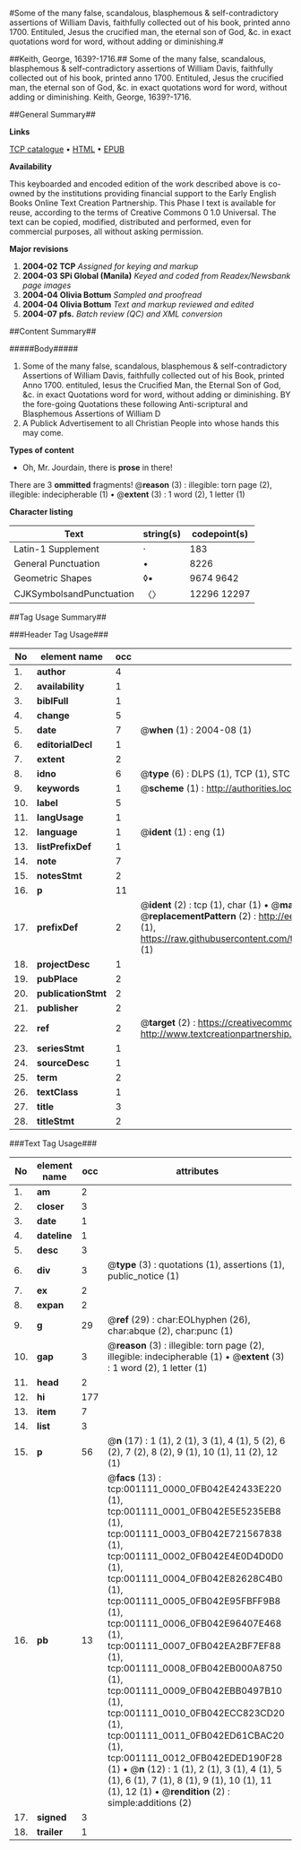 #Some of the many false, scandalous, blasphemous & self-contradictory assertions of William Davis, faithfully collected out of his book, printed anno 1700. Entituled, Jesus the crucified man, the eternal son of God, &c. in exact quotations word for word, without adding or diminishing.#

##Keith, George, 1639?-1716.##
Some of the many false, scandalous, blasphemous & self-contradictory assertions of William Davis, faithfully collected out of his book, printed anno 1700. Entituled, Jesus the crucified man, the eternal son of God, &c. in exact quotations word for word, without adding or diminishing.
Keith, George, 1639?-1716.

##General Summary##

**Links**

[TCP catalogue](http://www.ota.ox.ac.uk/tcp/)  • 
[HTML](http://tei.it.ox.ac.uk/tcp/Texts-HTML/free/N00/N00928.html)  • 
[EPUB](http://tei.it.ox.ac.uk/tcp/Texts-EPUB/free/N00/N00928.epub)

**Availability**

This keyboarded and encoded edition of the
	       work described above is co-owned by the institutions
	       providing financial support to the Early English Books
	       Online Text Creation Partnership. This Phase I text is
	       available for reuse, according to the terms of Creative
	       Commons 0 1.0 Universal. The text can be copied,
	       modified, distributed and performed, even for
	       commercial purposes, all without asking permission.

**Major revisions**

1. __2004-02__ __TCP__ *Assigned for keying and markup*
1. __2004-03__ __SPi Global (Manila)__ *Keyed and coded from Readex/Newsbank page images*
1. __2004-04__ __Olivia Bottum__ *Sampled and proofread*
1. __2004-04__ __Olivia Bottum__ *Text and markup reviewed and edited*
1. __2004-07__ __pfs.__ *Batch review (QC) and XML conversion*

##Content Summary##

#####Body#####

1. Some of the many false, scandalous, blasphemous & self-contradictory Assertions of William Davis, faithfully collected out of his Book, printed Anno 1700. entituled, Iesus the Crucified Man, the Eternal Son of God, &c. in exact Quotations word for word, without adding or diminishing.
BY the fore-going Quotations these following Anti-scriptural and Blasphemous Assertions of William D
1. A Publick Advertisement to all Christian People into whose hands this may come.

**Types of content**

  * Oh, Mr. Jourdain, there is **prose** in there!

There are 3 **ommitted** fragments! 
 @__reason__ (3) : illegible: torn page (2), illegible: indecipherable (1)  •  @__extent__ (3) : 1 word (2), 1 letter (1)

**Character listing**


|Text|string(s)|codepoint(s)|
|---|---|---|
|Latin-1 Supplement|·|183|
|General Punctuation|•|8226|
|Geometric Shapes|◊▪|9674 9642|
|CJKSymbolsandPunctuation|〈〉|12296 12297|

##Tag Usage Summary##

###Header Tag Usage###

|No|element name|occ|attributes|
|---|---|---|---|
|1.|__author__|4||
|2.|__availability__|1||
|3.|__biblFull__|1||
|4.|__change__|5||
|5.|__date__|7| @__when__ (1) : 2004-08 (1)|
|6.|__editorialDecl__|1||
|7.|__extent__|2||
|8.|__idno__|6| @__type__ (6) : DLPS (1), TCP (1), STC (1), NOTIS (1), IMAGE-SET (1), EVANS-CITATION (1)|
|9.|__keywords__|1| @__scheme__ (1) : http://authorities.loc.gov/ (1)|
|10.|__label__|5||
|11.|__langUsage__|1||
|12.|__language__|1| @__ident__ (1) : eng (1)|
|13.|__listPrefixDef__|1||
|14.|__note__|7||
|15.|__notesStmt__|2||
|16.|__p__|11||
|17.|__prefixDef__|2| @__ident__ (2) : tcp (1), char (1)  •  @__matchPattern__ (2) : ([0-9\-]+):([0-9IVX]+) (1), (.+) (1)  •  @__replacementPattern__ (2) : http://eebo.chadwyck.com/downloadtiff?vid=$1&page=$2 (1), https://raw.githubusercontent.com/textcreationpartnership/Texts/master/tcpchars.xml#$1 (1)|
|18.|__projectDesc__|1||
|19.|__pubPlace__|2||
|20.|__publicationStmt__|2||
|21.|__publisher__|2||
|22.|__ref__|2| @__target__ (2) : https://creativecommons.org/publicdomain/zero/1.0/ (1), http://www.textcreationpartnership.org/docs/. (1)|
|23.|__seriesStmt__|1||
|24.|__sourceDesc__|1||
|25.|__term__|2||
|26.|__textClass__|1||
|27.|__title__|3||
|28.|__titleStmt__|2||


###Text Tag Usage###

|No|element name|occ|attributes|
|---|---|---|---|
|1.|__am__|2||
|2.|__closer__|3||
|3.|__date__|1||
|4.|__dateline__|1||
|5.|__desc__|3||
|6.|__div__|3| @__type__ (3) : quotations (1), assertions (1), public_notice (1)|
|7.|__ex__|2||
|8.|__expan__|2||
|9.|__g__|29| @__ref__ (29) : char:EOLhyphen (26), char:abque (2), char:punc (1)|
|10.|__gap__|3| @__reason__ (3) : illegible: torn page (2), illegible: indecipherable (1)  •  @__extent__ (3) : 1 word (2), 1 letter (1)|
|11.|__head__|2||
|12.|__hi__|177||
|13.|__item__|7||
|14.|__list__|3||
|15.|__p__|56| @__n__ (17) : 1 (1), 2 (1), 3 (1), 4 (1), 5 (2), 6 (2), 7 (2), 8 (2), 9 (1), 10 (1), 11 (2), 12 (1)|
|16.|__pb__|13| @__facs__ (13) : tcp:001111_0000_0FB042E42433E220 (1), tcp:001111_0001_0FB042E5E5235EB8 (1), tcp:001111_0003_0FB042E721567838 (1), tcp:001111_0002_0FB042E4E0D4D0D0 (1), tcp:001111_0004_0FB042E82628C4B0 (1), tcp:001111_0005_0FB042E95FBFF9B8 (1), tcp:001111_0006_0FB042E96407E468 (1), tcp:001111_0007_0FB042EA2BF7EF88 (1), tcp:001111_0008_0FB042EB000A8750 (1), tcp:001111_0009_0FB042EBB0497B10 (1), tcp:001111_0010_0FB042ECC823CD20 (1), tcp:001111_0011_0FB042ED61CBAC20 (1), tcp:001111_0012_0FB042EDED190F28 (1)  •  @__n__ (12) : 1 (1), 2 (1), 3 (1), 4 (1), 5 (1), 6 (1), 7 (1), 8 (1), 9 (1), 10 (1), 11 (1), 12 (1)  •  @__rendition__ (2) : simple:additions (2)|
|17.|__signed__|3||
|18.|__trailer__|1||
